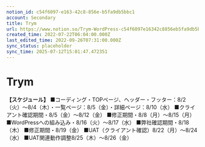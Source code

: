 ```yaml
---
notion_id: c54f6097-e163-42c8-856e-b5fa9db5bbc1
account: Secondary
title: Trym
url: https://www.notion.so/Trym-WordPress-c54f6097e16342c8856eb5fa9db5bbc1
created_time: 2022-07-22T06:04:00.000Z
last_edited_time: 2022-09-26T07:31:00.000Z
sync_status: placeholder
sync_time: 2025-07-12T15:01:47.472351
---
```

# Trym

**【スケジュール】**
■コーディング・TOPページ、ヘッダー・フッター：8/2（火）～8/4（木）・一覧ページ：8/5（金）・詳細ページ：8/10（水）
■クライアント確認期間・8/5（金）～8/12（金）
■修正期間・8/8（月）～8/15（月）
■WordPressへの組み込み・8/16（火）～8/17（水）
■弊社確認期間・8/18（木）
■修正期間・8/19（金）
■UAT（クライアント確認）8/22（月）～8/24（水）
■UAT関連動作調整8/25（木）～8/26（金）